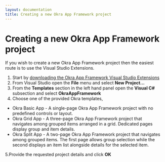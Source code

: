 ```yaml
---
layout: documentation
title: Creating a new Okra App Framework project
---
```


Creating a new Okra App Framework project
=========================================

If you wish to create a new Okra App Framework project then the easiest route is to use the Visual Studio Extensions.

1. Start by [downloading the Okra App Framework Visual Studio Extensions](getting_started_downloading.html)
2. From Visual Studio open the **File** menu and select **New Project...**
3. From the **Templates** section in the left hand panel open the **Visual C#** subsection and select **OkraAppFramework**
4. Choose one of the provided Okra templates,

* Okra Basic App - A single-page Okra App Framework project with no predefined controls or layout.
* Okra Grid App - A three-page Okra App Framework project that navigates among grouped items arranged in a grid. Dedicated pages display group and item details.
* Okra Split App - A two-page Okra App Framework project that navigates among grouped items. The first page allows group selection while the second displays an item list alongside details for the selected item.

5.Provide the requested project details and click **OK**
